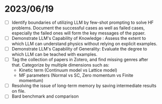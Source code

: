 # 2023/06/19
- [ ] Identify boundaries of utilizing LLM by few-shot prompting to solve HF problems. Document the successful cases as well as failed cases, especially the failed ones will form the key messages of the ppaer.
- [ ] Demonstrate LLM's Capability of Knowledge : Assess the extent to which LLM can understand physics without relying on explicit examples.
- [ ] Demonstrate LLM's Capability of Generality: Evaluate the degree to which LLM can be teached with examples.
- [ ] Tag the collection of papers in Zotero, and find missing genres after that. Categorize by multiple dimensions such as:
  - Kinetic term (Continuum model vs Lattice model)
  - MF parameters (Normal vs SC, Zero momentum vs Finite momentum)
- [ ] Resolving the issue of long-term memory by saving intermediate results on file.
- [ ] Bard benchmark and comparison
